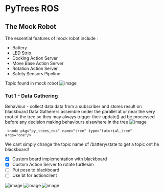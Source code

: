 # PyTrees ROS

## The Mock Robot
The essential features of mock robot include :
- Battery
- LED Strip
- Docking Action Server
- Move Base Action Server
- Rotation Action Server
- Safety Sensors Pipeline

Topic found in mock robot
![image](https://user-images.githubusercontent.com/64950661/146653146-00633c47-c9e3-4288-96b1-ed8c6b848b72.png)


### Tut 1 - Data Gathering
Behaviour - collect data data from a subscriber and stores result on blackboard
Data Gatherers assemble under the parallel at or near the very root of the tree so they may always trigger their update() ad be processed before any decision making behaviours elsewhere in the tree
![image](https://user-images.githubusercontent.com/64950661/146667184-4ae3dc56-488d-4df3-9b24-25db98fdb509.png)

```
 <node pkg="py_trees_ros" name="tree" type="tutorial_tree" args="one"/>
 ```
 We cant simply change the topic name of /battery/state to get a topic ont he blackboard!
 
- [x] Custom board implementation with blackboard
- [x] Custom Action Server to rotate turtlesim
- [ ] Put pose to blackboard
- [ ] Use bt for actionclient
 
![image](https://user-images.githubusercontent.com/64950661/147006081-2fb45bed-7f13-409d-bc0a-f83dd6ba9377.png)
![image](https://user-images.githubusercontent.com/64950661/147006117-3b213334-28f8-41dc-86c3-5c91a06848a8.png)
![image](https://user-images.githubusercontent.com/64950661/147008358-ed17c1aa-bd31-462a-bba3-b7a4574d872d.png)


